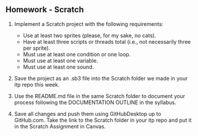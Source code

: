 ## Homework - Scratch

1. Implement a Scratch project with the following requirements:
	- Use at least two sprites (please, for my sake, no cats).
	- Have at least three scripts or threads total (i.e., not necessarily three per sprite).
	- Must use at least one condition or one loop.
	- Must use at least one variable.
	- Must use at least one sound.

2. Save the project as an .sb3 file into the Scratch folder we made in your itp repo this week.

3. Use the README.md file in the same Scratch folder to document your process following the DOCUMENTATION OUTLINE in the syllabus.

4. Save all changes and push them using GitHubDesktop up to GitHub.com. Take the link to the Scratch folder in your itp repo and put it in the Scratch Assignment in Canvas.
